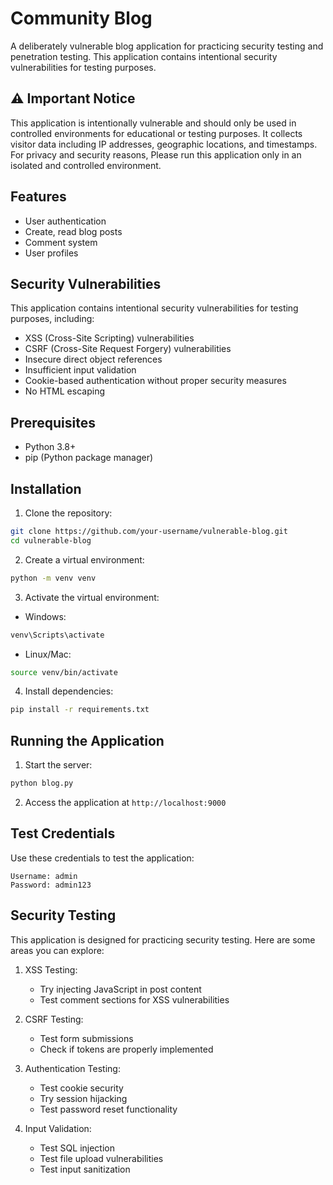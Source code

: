 # Community Blog

A deliberately vulnerable blog application for practicing security testing and penetration testing. This application contains intentional security vulnerabilities for testing purposes.

## ⚠️ Important Notice

This application is intentionally vulnerable and should only be used in controlled environments for educational or testing purposes. It collects visitor data including IP addresses, geographic locations, and timestamps. For privacy and security reasons, Please run this application only in an isolated and controlled environment.


## Features

- User authentication
- Create, read blog posts
- Comment system
- User profiles

## Security Vulnerabilities

This application contains intentional security vulnerabilities for testing purposes, including:
- XSS (Cross-Site Scripting) vulnerabilities
- CSRF (Cross-Site Request Forgery) vulnerabilities
- Insecure direct object references
- Insufficient input validation
- Cookie-based authentication without proper security measures
- No HTML escaping

## Prerequisites

- Python 3.8+
- pip (Python package manager)

## Installation

1. Clone the repository:
```bash
git clone https://github.com/your-username/vulnerable-blog.git
cd vulnerable-blog
```

2. Create a virtual environment:
```bash
python -m venv venv
```

3. Activate the virtual environment:
- Windows:
```bash
venv\Scripts\activate
```
- Linux/Mac:
```bash
source venv/bin/activate
```

4. Install dependencies:
```bash
pip install -r requirements.txt
```

## Running the Application

1. Start the server:
```bash
python blog.py
```

2. Access the application at `http://localhost:9000`

## Test Credentials

Use these credentials to test the application:

```
Username: admin
Password: admin123
```

## Security Testing

This application is designed for practicing security testing. Here are some areas you can explore:

1. XSS Testing:
   - Try injecting JavaScript in post content
   - Test comment sections for XSS vulnerabilities

2. CSRF Testing:
   - Test form submissions
   - Check if tokens are properly implemented

3. Authentication Testing:
   - Test cookie security
   - Try session hijacking
   - Test password reset functionality

4. Input Validation:
   - Test SQL injection
   - Test file upload vulnerabilities
   - Test input sanitization